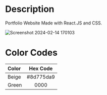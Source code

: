 # Description 
Portfolio Website Made with React.JS and CSS.

![Screenshot 2024-02-14 170103](https://github.com/udvale/udvalenkhtaivan/assets/74579865/57e79712-ed88-4cee-a66f-0b1398606be7)

# Color Codes
| Color | Hex Code |
| :---- | :----: |
| Beige | #8d775da9 | 
| Green | 0000 | 
